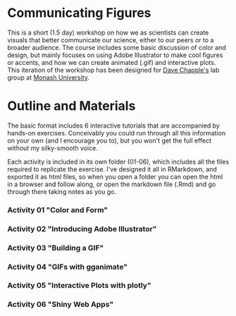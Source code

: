 # Communicating Figures
This is a short (1.5 day) workshop on how we as scientists can create visuals that better communicate our science, either to our peers or to a broader audience. The course includes some basic discussion of color and design, but mainly focuses on using Adobe Illustrator to make cool figures or accents, and how we can create animated (.gif) and interactive plots. This iteration of the workshop has been designed for [Dave Chapple's](https://www.chapplelab.com/) lab group at [Monash University](https://www.monash.edu/science/schools/biological-sciences/staff/chapple). 

# Outline and Materials
The basic format includes 6 interactive tutorials that are accompanied by hands-on exercises. Conceivably you could run through all this information on your own (and I encourage you to), but you won't get the full effect without my silky-smooth voice. 

Each activity is included in its own folder (01-06), which includes all the files required to replicate the exercise. I've designed it all in RMarkdown, and exported it as html files, so when you open a folder you can open the html in a browser and follow along, or open the markdown file (.Rmd) and go through there taking notes as you go. 

### Activity 01 "Color and Form"

### Activity 02 "Introducing Adobe Illustrator"

### Activity 03 "Building a GIF"

### Activity 04 "GIFs with gganimate"

### Activity 05 "Interactive Plots with plotly"

### Activity 06 "Shiny Web Apps"
